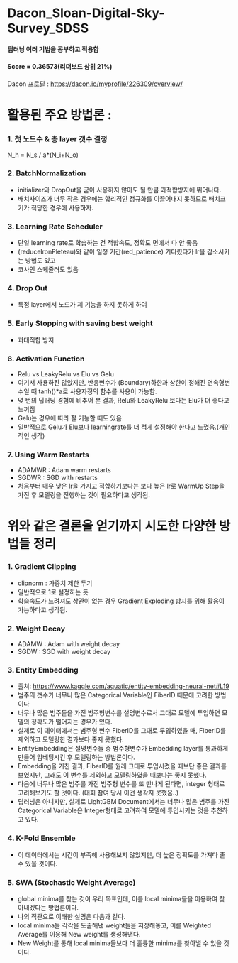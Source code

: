 # Dacon_Sloan-Digital-Sky-Survey_SDSS
#### 딥러닝 여러 기법을 공부하고 적용함
#### Score = 0.36573(리더보드 상위 21%)
Dacon 프로필 : https://dacon.io/myprofile/226309/overview/

# 활용된 주요 방법론 :
### 1. 첫 노드수 & 총 layer 갯수 결정
N_h = N_s / a*(N_i+N_o)
### 2. BatchNormalization
- initializer와 DropOut을 굳이 사용하지 않아도 될 만큼 과적합방지에 뛰어나다.
- 배치사이즈가 너무 작은 경우에는 합리적인 정규화를 이끌어내지 못하므로 배치크기가 적당한 경우에 사용하자.
### 3. Learning Rate Scheduler
- 단일 learning rate로 학습하는 건 적합속도, 정확도 면에서 다 안 좋음
- (reducelronPleteau)와 같이 일정 기간(red_patience) 기다렸다가 lr을 감소시키는 방법도 있고
- 코사인 스케쥴러도 있음
### 4. Drop Out
- 특정 layer에서 노드가 제 기능을 하지 못하게 하여 
### 5. Early Stopping with saving best weight
- 과대적합 방지
### 6. Activation Function
- Relu vs LeakyRelu vs Elu vs Gelu
- 여기서 사용하진 않았지만, 반응변수가 (Boundary)하한과 상한이 정해진 연속형변수일 때 tanh()*a로 사용자정의 함수를 사용이 가능함.
- 몇 번의 딥러닝 경험에 비추어 본 결과, Relu와 LeakyRelu 보다는 Elu가 더 좋다고 느껴짐
- Gelu는 경우에 따라 잘 기능할 때도 있음
- 일반적으로 Gelu가 Elu보다 learningrate를 더 적게 설정해야 한다고 느꼈음.(개인적인 생각)
### 7. Using Warm Restarts
- ADAMWR : Adam warm restarts
- SGDWR : SGD with restarts
- 처음부터 매우 낮은 lr을 가지고 적합하기보다는 보다 높은 lr로 WarmUp Step을 가진 후 모델링을 진행하는 것이 필요하다고 생각됨.

# 위와 같은 결론을 얻기까지 시도한 다양한 방법들 정리
### 1. Gradient Clipping
- clipnorm : 가중치 제한 두기
- 일반적으로 1로 설정하는 듯
- 학습속도가 느려져도 상관이 없는 경우 Gradient Exploding 방지를 위해 활용이 가능하다고 생각됨.
### 2. Weight Decay
- ADAMW : Adam with weight decay
- SGDW : SGD with weight decay
### 3. Entity Embedding
- 출처: https://www.kaggle.com/aquatic/entity-embedding-neural-net#L19
- 범주의 갯수가 너무나 많은 Categorical Variable인 FiberID 때문에 고려한 방법이다
- 너무나 많은 범주들을 가진 범주형변수를 설명변수로서 그대로 모델에 투입하면 모델의 정확도가 떨어지는 경우가 있다.
- 실제로 이 데이터에서는 범주형 변수 FiberID를 그대로 투입하였을 때, FiberID를 제외하고 모델링한 결과보다 좋지 못했다.
- EntityEmbedding은 설명변수들 중 범주형변수가 Embedding layer를 통과하게 만들어 임베딩시킨 후 모델링하는 방법론이다.
- Embedding을 거친 결과, FiberID를 원래 그대로 투입시켰을 때보단 좋은 결과를 보였지만, 그래도 이 변수를 제외하고 모델링하였을 때보다는 좋지 못했다.
- 다음에 너무나 많은 범주를 가진 범주형 변수를 또 만나게 된다면, integer 형태로 고려해보기도 할 것이다. (대회 참여 당시 이건 생각지 못했음..)
- 딥러닝은 아니지만, 실제로 LightGBM Document에서는 너무나 많은 범주를 가진 Categorical Variable은 Integer형태로 고려하여 모델에 투입시키는 것을 추천하고 있다.
### 4. K-Fold Ensemble
- 이 데이터에서는 시간이 부족해 사용해보지 않았지만, 더 높은 정확도를 가져다 줄 수 있을 것이다.
### 5. SWA (Stochastic Weight Average)
- global minima를 찾는 것이 우리 목표인데, 이를 local minima들을 이용하여 찾아내겠다는 방법론이다.
- 나의 직관으로 이해한 설명은 다음과 같다.
- local minima들 각각을 도출해낸 weight들을 저장해놓고, 이를 Weighted Average를 이용해 New weight를 생성해낸다.
- New Weight를 통해 local minima들보다 더 훌륭한 minima를 찾아낼 수 있을 것이다.
